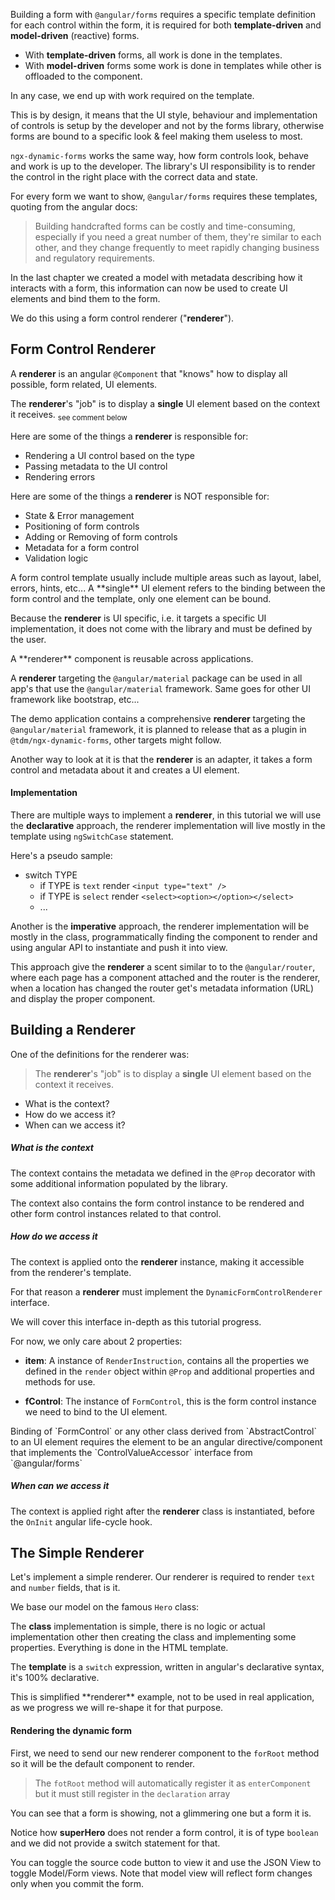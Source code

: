 <!--@tdm-example:part1-->
Building a form with `@angular/forms` requires a specific template
definition for each control within the form, it is required for both
**template-driven** and **model-driven** (reactive) forms.

  - With **template-driven** forms, all work is done in the templates.  
  - With **model-driven** forms some work is done in templates while other
  is offloaded to the component.

In any case, we end up with work required on the template.

This is by design, it means that the UI style, behaviour and
implementation of controls is setup by the developer and not by the
forms library, otherwise forms are bound to a specific look & feel
making them useless to most.

`ngx-dynamic-forms` works the same way, how form controls look, behave
and work is up to the developer. The library's UI responsibility is to
render the control in the right place with the correct data and state. 

For every form we want to show, `@angular/forms` requires these
templates, quoting from the angular docs:

> Building handcrafted forms can be costly and time-consuming,
especially if you need a great number of them, they're similar to
each other, and they change frequently to meet rapidly changing
business and regulatory requirements.

In the last chapter we created a model with metadata describing how it
interacts with a form, this information can now be used to create UI
elements and bind them to the form.

We do this using a form control renderer ("**renderer**").

## Form Control Renderer
A **renderer** is an angular `@Component` that "knows" how to display
all possible, form related, UI elements.

The **renderer**'s "job" is to display a **single** UI element based on
the context it receives. <sub>see comment below</sub>
 
Here are some of the things a **renderer** is responsible for:

  - Rendering a UI control based on the type
  - Passing metadata to the UI control
  - Rendering errors

Here are some of the things a **renderer** is NOT responsible for:

  - State & Error management
  - Positioning of form controls
  - Adding or Removing of form controls
  - Metadata for a form control
  - Validation logic

<div class="alert">
  A form control template usually include multiple areas such as layout,
  label, errors, hints, etc...  
  A **single** UI element refers to the binding between the form control
  and the template, only one element can be bound. 
</div>
 
Because the **renderer** is UI specific, i.e. it targets a specific UI
implementation, it does not come with the library and must be defined
by the user.

<div class="info">
  A **renderer** component is reusable across applications.

  A **renderer** targeting the `@angular/material` package can be used
  in all app's that use the `@angular/material` framework. Same goes for
  other UI framework like bootstrap, etc...

  The demo application contains a comprehensive **renderer** targeting
  the `@angular/material` framework, it is planned to release that as
  a plugin in `@tdm/ngx-dynamic-forms`, other targets might follow.
</div>

Another way to look at it is that the **renderer** is an adapter,
it takes a form control and metadata about it and creates a UI element.

#### Implementation
There are multiple ways to implement a **renderer**, in this tutorial we
will use the __declarative__ approach, the renderer implementation will
live mostly in the template using `ngSwitchCase` statement.

Here's a pseudo sample: 

  - switch TYPE
    - if TYPE is `text` render `<input type="text" />`
    - if TYPE is `select` render `<select><option></option></select>`
    - ...

Another is the __imperative__ approach, the renderer implementation will
be mostly in the class, programmatically finding the component to render
and using angular API to instantiate and push it into view. 

This approach give the **renderer** a scent similar to to the
`@angular/router`, where each page has a component attached and the
router is the renderer, when a location has changed the router get's
metadata information (URL) and display the proper component.


## Building a Renderer
One of the definitions for the renderer was: 

> The **renderer**'s "job" is to display a **single** UI element based
on the context it receives. 

  - What is the context?
  - How do we access it?
  - When can we access it?

##### What is the context
The context contains the metadata we defined in the `@Prop` decorator
with some additional information populated by the library.

The context also contains the form control instance to be rendered and
other form control instances related to that control.

##### How do we access it
The context is applied onto the **renderer** instance, making it
accessible from the renderer's template.

For that reason a **renderer** must implement the
`DynamicFormControlRenderer` interface.
<!--@tdm-example:part1-->
<!--@tdm-example:part2-->
We will cover this interface in-depth as this tutorial progress.

For now, we only care about 2 properties:
  - **item**: A instance of `RenderInstruction`, contains all the
   properties we defined in the `render` object within `@Prop` and
   additional properties and methods for use.

  - **fControl**: The instance of `FormControl`, this is the form
  control instance we need to bind to the UI element.

<div class="alert">
  Binding of `FormControl` or any other class derived from
  `AbstractControl` to an UI element requires the element to be an
   angular directive/component that implements the
   `ControlValueAccessor` interface from `@angular/forms`
</div> 

##### When can we access it
The context is applied right after the **renderer** class is
instantiated, before the `OnInit` angular life-cycle hook.

## The Simple Renderer
Let's implement a simple renderer. Our renderer is required to render
`text` and `number` fields, that is it.

We base our model on the famous `Hero` class:
<!--@tdm-example:part2-->
<!--@tdm-example:part3-->
The **class** implementation is simple, there is no logic or actual
implementation other then creating the class and implementing some
properties. Everything is done in the HTML template.

The **template** is a `switch` expression, written in angular's
declarative syntax, it's 100% declarative.

<div class="alert">
  This is simplified **renderer** example, not to be used in real
  application, as we progress we will re-shape it for that purpose.
</div>

#### Rendering the dynamic form
First, we need to send our new renderer component to the `forRoot`
method so it will be the default component to render.

> The `fotRoot` method will automatically register it as `enterComponent`
but it must still register in the `declaration` array

<!--@tdm-example:part3-->
<!--@tdm-example:part4-->
You can see that a form is showing, not a glimmering one but a form it is.

Notice how **superHero** does not render a form control, it is of type
`boolean` and we did not provide a switch statement for that.

You can toggle the source code button to view it and use the JSON View
to toggle Model/Form views. Note that model view will reflect form changes
only when you commit the form.

<!--@tdm-example:part4-->